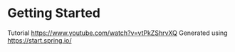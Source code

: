 # Getting Started

Tutorial https://www.youtube.com/watch?v=vtPkZShrvXQ
Generated using https://start.spring.io/


